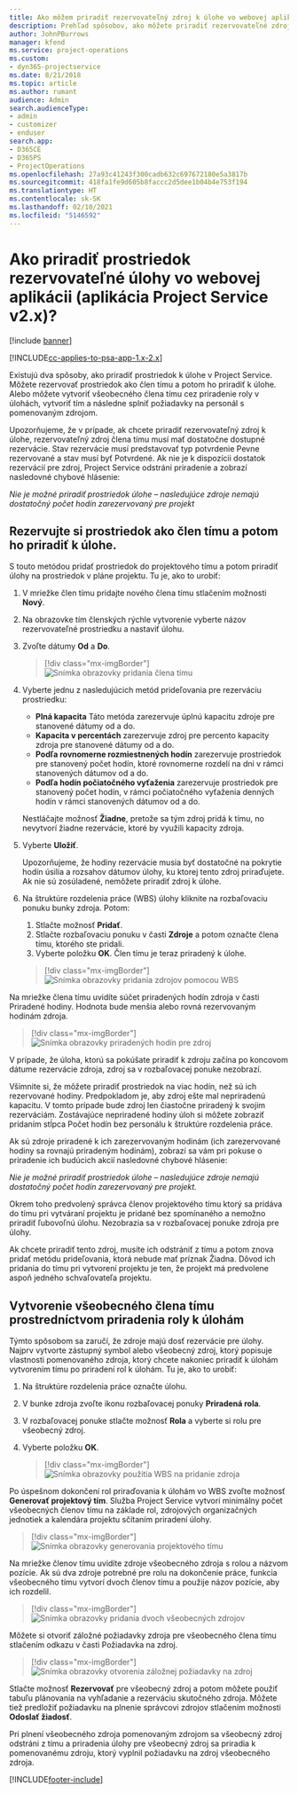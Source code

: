 ```yaml
---
title: Ako môžem priradiť rezervovateľný zdroj k úlohe vo webovej aplikácii
description: Prehľad spôsobov, ako môžete priradiť rezervovateľné zdroje.
author: JohnPBurrows
manager: kfend
ms.service: project-operations
ms.custom:
- dyn365-projectservice
ms.date: 8/21/2018
ms.topic: article
ms.author: rumant
audience: Admin
search.audienceType:
- admin
- customizer
- enduser
search.app:
- D365CE
- D365PS
- ProjectOperations
ms.openlocfilehash: 27a93c41243f300cadb632c697672180e5a3817b
ms.sourcegitcommit: 418fa1fe9d605b8faccc2d5dee1b04b4e753f194
ms.translationtype: HT
ms.contentlocale: sk-SK
ms.lasthandoff: 02/10/2021
ms.locfileid: "5146592"
---
```

# <a name="how-do-i-assign-a-bookable-resource-to-a-task-in-the-web-app-project-service-app-v2x"></a>Ako priradiť prostriedok rezervovateľné úlohy vo webovej aplikácii (aplikácia Project Service v2.x)?

[!include [banner](../includes/psa-now-project-operations.md)]

[!INCLUDE[cc-applies-to-psa-app-1.x-2.x](../includes/cc-applies-to-psa-app-1x-2x.md)]

Existujú dva spôsoby, ako priradiť prostriedok k úlohe v Project Service. Môžete rezervovať prostriedok ako člen tímu a potom ho priradiť k úlohe. Alebo môžete vytvoriť všeobecného člena tímu cez priradenie roly v úlohách, vytvoriť tím a následne splniť požiadavky na personál s pomenovaným zdrojom.

Upozorňujeme, že v prípade, ak chcete priradiť rezervovateľný zdroj k úlohe, rezervovateľný zdroj člena tímu musí mať dostatočne dostupné rezervácie. Stav rezervácie musí predstavovať typ potvrdenie Pevne rezervované a stav musí byť Potvrdené. Ak nie je k dispozícii dostatok rezervácií pre zdroj, Project Service odstráni priradenie a zobrazí nasledovné chybové hlásenie:

*Nie je možné priradiť prostriedok úlohe – nasledujúce zdroje nemajú dostatočný počet hodín zarezervovaný pre projekt*

## <a name="book-a-resource-as-a-team-member-and-then-assign-the-resource-to-a-task"></a>Rezervujte si prostriedok ako člen tímu a potom ho priradiť k úlohe.

S touto metódou pridať prostriedok do projektového tímu a potom priradiť úlohy na prostriedok v pláne projektu. Tu je, ako to urobiť:
1.  V mriežke člen tímu pridajte nového člena tímu stlačením možnosti **Nový**.
2.  Na obrazovke tím členských rýchle vytvorenie vyberte názov rezervovateľné prostriedku a nastaviť úlohu.
3.  Zvoľte dátumy **Od** a **Do**.

    > [!div class="mx-imgBorder"] 
    > ![Snímka obrazovky pridania člena tímu](media/FAQ-Resources-to-Tasks2-1.png "Snímka obrazovky pridania člena tímu")
 
4.  Vyberte jednu z nasledujúcich metód prideľovania pre rezerváciu prostriedku:
    - **Plná kapacita** Táto metóda zarezervuje úplnú kapacitu zdroje pre stanovené dátumy od a do.
    - **Kapacita v percentách** zarezervuje zdroj pre percento kapacity zdroja pre stanovené dátumy od a do.
    - **Podľa rovnomerne rozmiestnených hodín** zarezervuje prostriedok pre stanovený počet hodín, ktoré rovnomerne rozdelí na dni v rámci stanovených dátumov od a do.
    - **Podľa hodín počiatočného vyťaženia** zarezervuje prostriedok pre stanovený počet hodín, v rámci počiatočného vyťaženia denných hodín v rámci stanovených dátumov od a do.

    Nestláčajte možnosť **Žiadne**, pretože sa tým zdroj pridá k tímu, no nevytvorí žiadne rezervácie, ktoré by využili kapacity zdroja.
5.  Vyberte **Uložiť**.

    Upozorňujeme, že hodiny rezervácie musia byť dostatočné na pokrytie hodín úsilia a rozsahov dátumov úlohy, ku ktorej tento zdroj priraďujete. Ak nie sú zosúladené, nemôžete priradiť zdroj k úlohe.

6.  Na štruktúre rozdelenia práce (WBS) úlohy kliknite na rozbaľovaciu ponuku bunky zdroja. Potom: 

    1. Stlačte možnosť **Pridať**.
    2. Stlačte rozbaľovaciu ponuku v časti **Zdroje** a potom označte člena tímu, ktorého ste pridali.
    3. Vyberte položku **OK**. Člen tímu je teraz priradený k úlohe.

    > [!div class="mx-imgBorder"] 
    > ![Snímka obrazovky pridania zdrojov pomocou WBS](media/FAQ-Resources-to-Tasks2-2.png "Snímka obrazovky pridania zdrojov pomocou WBS")
 
Na mriežke člena tímu uvidíte súčet priradených hodín zdroja v časti Priradené hodiny. Hodnota bude menšia alebo rovná rezervovaným hodinám zdroja. 

> [!div class="mx-imgBorder"] 
> ![Snímka obrazovky priradených hodín pre zdroj](media/FAQ-Resources-to-Tasks2-3.png "Snímka obrazovky priradených hodín pre zdroj")
 
V prípade, že úloha, ktorú sa pokúšate priradiť k zdroju začína po koncovom dátume rezervácie zdroja, zdroj sa v rozbaľovacej ponuke nezobrazí.

Všimnite si, že môžete priradiť prostriedok na viac hodín, než sú ich rezervované hodiny. Predpokladom je, aby zdroj ešte mal nepriradenú kapacitu. V tomto prípade bude zdroj len čiastočne priradený k svojim rezerváciám. Zostávajúce nepriradené hodiny úloh si môžete zobraziť pridaním stĺpca Počet hodín bez personálu k štruktúre rozdelenia práce.

Ak sú zdroje priradené k ich zarezervovaným hodinám (ich zarezervované hodiny sa rovnajú priradeným hodinám), zobrazí sa vám pri pokuse o priradenie ich budúcich akcií nasledovné chybové hlásenie:

*Nie je možné priradiť prostriedok úlohe – nasledujúce zdroje nemajú dostatočný počet hodín zarezervovaný pre projekt.*

Okrem toho predvolený správca členov projektového tímu ktorý sa pridáva do tímu pri vytváraní projektu je pridané bez spomínaného a nemožno priradiť ľubovoľnú úlohu. Nezobrazia sa v rozbaľovacej ponuke zdroja pre úlohy.

Ak chcete priradiť tento zdroj, musíte ich odstrániť z tímu a potom znova pridať metódu prideľovania, ktorá nebude mať príznak Žiadna. Dôvod ich pridania do tímu pri vytvorení projektu je ten, že projekt má predvolene aspoň jedného schvaľovateľa projektu.

## <a name="create-a-generic-team-member-through-role-assignment-on-tasks"></a>Vytvorenie všeobecného člena tímu prostredníctvom priradenia roly k úlohám

Týmto spôsobom sa zaručí, že zdroje majú dosť rezervácie pre úlohy. Najprv vytvorte zástupný symbol alebo všeobecný zdroj, ktorý popisuje vlastnosti pomenovaného zdroja, ktorý chcete nakoniec priradiť k úlohám vytvorením tímu po priradení rol k úlohám. Tu je, ako to urobiť:

1. Na štruktúre rozdelenia práce označte úlohu.
2. V bunke zdroja zvoľte ikonu rozbaľovacej ponuky **Priradená rola**.
3. V rozbaľovacej ponuke stlačte možnosť **Rola** a vyberte si rolu pre všeobecný zdroj.
4. Vyberte položku **OK**.

    > [!div class="mx-imgBorder"] 
    > ![Snímka obrazovky použitia WBS na pridanie zdroja](media/FAQ-Resources-to-Tasks2-4.png "Snímka obrazovky použitia WBS na pridanie zdroja")
 
Po úspešnom dokončení rol priraďovania k úlohám vo WBS zvoľte možnosť **Generovať projektový tím**. Služba Project Service vytvorí minimálny počet všeobecných členov tímu na základe rol, zdrojových organizačných jednotiek a kalendára projektu sčítaním priradení úlohy.

> [!div class="mx-imgBorder"] 
> ![Snímka obrazovky generovania projektového tímu](media/FAQ-Resources-to-Tasks2-5.png "Snímka obrazovky generovania projektového tímu")
 
Na mriežke členov tímu uvidíte zdroje všeobecného zdroja s rolou a názvom pozície. Ak sú dva zdroje potrebné pre rolu na dokončenie práce, funkcia všeobecného tímu vytvorí dvoch členov tímu a použije názov pozície, aby ich rozdelil.

> [!div class="mx-imgBorder"] 
> ![Snímka obrazovky pridania dvoch všeobecných zdrojov](media/FAQ-Resources-to-Tasks2-6.png "Snímka obrazovky pridania dvoch všeobecných zdrojov")
 
Môžete si otvoriť záložné požiadavky zdroja pre všeobecného člena tímu stlačením odkazu v časti Požiadavka na zdroj.

> [!div class="mx-imgBorder"] 
> ![Snímka obrazovky otvorenia záložnej požiadavky na zdroj](media/FAQ-Resources-to-Tasks2-7.png "Snímka obrazovky otvorenia záložnej požiadavky na zdroj")

Stlačte možnosť **Rezervovať** pre všeobecný zdroj a potom môžete použiť tabuľu plánovania na vyhľadanie a rezerváciu skutočného zdroja. Môžete tiež predložiť požiadavku na plnenie správcovi zdrojov stlačením možnosti **Odoslať žiadosť**.

Pri plnení všeobecného zdroja pomenovaným zdrojom sa všeobecný zdroj odstráni z tímu a priradenia úlohy pre všeobecný zdroj sa priradia k pomenovanému zdroju, ktorý vyplnil požiadavku na zdroj všeobecného zdroja.
 



[!INCLUDE[footer-include](../includes/footer-banner.md)]